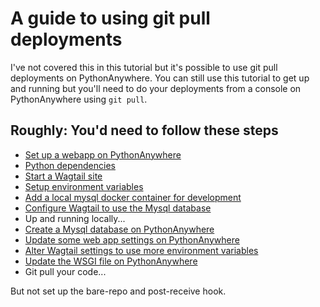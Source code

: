 # A guide to using git pull deployments

I've not covered this in this tutorial but it's possible to use git pull deployments on PythonAnywhere. You can still use this tutorial to get up and running but you'll need to do your deployments from a console on PythonAnywhere using `git pull`.

## Roughly: You'd need to follow these steps

- [Set up a webapp on PythonAnywhere](../a-1-create-a-origin-repo.md)
- [Python dependencies](../b-python-dependencies.md)
- [Start a Wagtail site](../c-wagtail-start.md)
- [Setup environment variables](../d-add-envvars.md)
- [Add a local mysql docker container for development](../e-add-mysql-docker.md)
- [Configure Wagtail to use the Mysql database](../f-switch-to-mysql.md)
- Up and running locally...
- [Create a Mysql database on PythonAnywhere](../g-create-mysql-on-pythonanywhere.md)
- [Update some web app settings on PythonAnywhere](../h-update-some-webapp-settings.md)
- [Alter Wagtail settings to use more environment variables](../i-alter-settings-extra-vars.md)
- [Update the WSGI file on PythonAnywhere](../k-update-the-wsgi-file.md)
- Git pull your code...

But not set up the bare-repo and post-receive hook.
